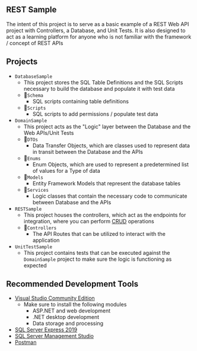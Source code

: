 ## REST Sample

The intent of this project is to serve as a basic example of a REST Web API project with Controllers, a Database, and Unit Tests. It is also designed to act as a learning platform for anyone who is not familiar with the framework / concept of REST APIs

## Projects

- `DatabaseSample`
	- This project stores the SQL Table Definitions and the SQL Scripts necessary to build the database and populate it with test data
	- :file_folder:`Schema`
		- SQL scripts containing table definitions
	- :file_folder:`Scripts`
		- SQL scripts to add permissions / populate test data
- `DomainSample`
	- This project acts as the "Logic" layer between the Database and the Web APIs/Unit Tests
	- :file_folder:`DTOs`
		- Data Transfer Objects, which are classes used to represent data in transit between the Database and the APIs
	- :file_folder:`Enums`
		- Enum Objects, which are used to represent a predetermined list of values for a Type of data
	- :file_folder:`Models`
		- Entity Framework Models that represent the database tables
	- :file_folder:`Services`
		- Logic classes that contain the necessary code to communicate between Database and the APIs
- `RESTSample`
	- This project houses the controllers, which act as the endpoints for integration, where you can perform [CRUD](https://developer.mozilla.org/en-US/docs/Glossary/CRUD) operations
	- :file_folder:`Controllers`
		- The API Routes that can be utilized to interact with the application
- `UnitTestSample`
	- This project contains tests that can be executed against the `DomainSample` project to make sure the logic is functioning as expected


## Recommended Development Tools

- [Visual Studio Community Edition](https://visualstudio.microsoft.com/vs/community/)
	- Make sure to install the following modules
		- ASP.NET and web development
		- .NET desktop development
		- Data storage and processing
- [SQL Server Express 2019](https://www.microsoft.com/en-us/sql-server/sql-server-downloads)
- [SQL Server Management Studio](https://docs.microsoft.com/en-us/sql/ssms/download-sql-server-management-studio-ssms?view=sql-server-ver15)
- [Postman](https://www.postman.com/downloads/)